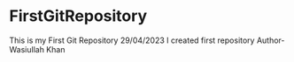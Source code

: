# FirstGitRepository
This is my First Git Repository
29/04/2023 I created first repository
Author- Wasiullah Khan
